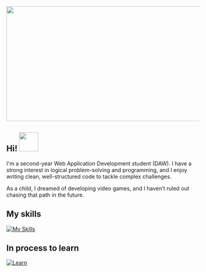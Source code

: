<img src="banner-resized.pnh" width="1000px" height="300px"> 
<h2> Hi! <img src="https://media.giphy.com/media/mGcNjsfWAjY5AEZNw6/giphy.gif" width="50"></h2>

I'm a second-year Web Application Development student (DAW). I have a strong interest in logical problem-solving and programming, and I enjoy writing clean, well-structured code to tackle complex challenges.

As a child, I dreamed of developing video games, and I haven’t ruled out chasing that path in the future.


<h2>My skills</h2>

[![My Skills](https://skillicons.dev/icons?i=java,js,html,css,py,mysql)](https://skillicons.dev)

<h2>In process to learn</h2>

[![Learn](https://skillicons.dev/icons?i=django,docker,tailwind,ts,react,astro)](https://skillicons.dev)
